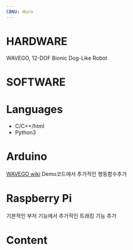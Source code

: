 ```yaml
---
CBNU: Huro
---
```

# HARDWARE
WAVEGO, 12-DOF Bionic Dog-Like Robot

# SOFTWARE

# Languages
+ C/C++/html
+ Python3

# Arduino
[WAVEGO wiki](https://www.waveshare.com/wiki/WAVEGO)
Demo코드에서 추가적인 행동함수추가

# Raspberry Pi
기본적인 부저 기능에서 추가적인 트래킹 기능 추가

# Content
